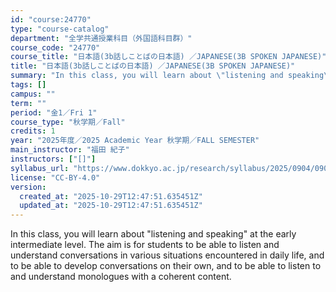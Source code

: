 ```yaml
---
id: "course:24770"
type: "course-catalog"
department: "全学共通授業科目（外国語科目群）"
course_code: "24770"
course_title: "日本語(3b話しことばの日本語) ／JAPANESE(3B SPOKEN JAPANESE)"
title: "日本語(3b話しことばの日本語) ／JAPANESE(3B SPOKEN JAPANESE)"
summary: "In this class, you will learn about \"listening and speaking\" at the early intermediate level. The aim is for students to…"
tags: []
campus: ""
term: ""
period: "金1／Fri 1"
course_type: "秋学期／Fall"
credits: 1
year: "2025年度／2025 Academic Year 秋学期／FALL SEMESTER"
main_instructor: "福田 紀子"
instructors: ["[]"]
syllabus_url: "https://www.dokkyo.ac.jp/research/syllabus/2025/0904/0904_24770_ja_JP.html"
license: "CC-BY-4.0"
version:
  created_at: "2025-10-29T12:47:51.635451Z"
  updated_at: "2025-10-29T12:47:51.635451Z"
---
```

In this class, you will learn about "listening and speaking" at the early intermediate level. The aim is for students to be able to listen and understand conversations in various situations encountered in daily life, and to be able to develop conversations on their own, and to be able to listen to and understand monologues with a coherent content.
